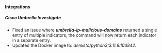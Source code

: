 
#### Integrations

##### Cisco Umbrella Investigate

- Fixed an issue where ***umbrella-ip-malicious-domains*** returned a single entry of multiple indicators, the command will now return each indicator in a separate entry.
- Updated the Docker image to: *demisto/python3:3.11.9.103842*.
